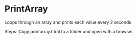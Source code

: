 # PrintArray
Loops through an array and prints each value every 2 seconds

Steps:
Copy printarray.html to a folder and open with a browser
